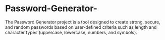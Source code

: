 # Password-Generator-
The Password Generator project is a tool designed to create strong, secure, and random passwords based on user-defined criteria such as length and character types (uppercase, lowercase, numbers, and symbols). 
